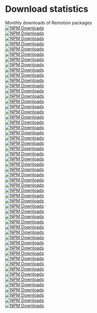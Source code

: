 # Download statistics
Monthly downloads of Remotion packages  
[![NPM Downloads](https://img.shields.io/npm/dm/@remotion/animated-emoji.svg?style=flat&color=black&label=@remotion/animated-emoji)](https://npmcharts.com/compare/@remotion/animated-emoji?minimal=true)  
[![NPM Downloads](https://img.shields.io/npm/dm/@remotion/animation-utils.svg?style=flat&color=black&label=@remotion/animation-utils)](https://npmcharts.com/compare/@remotion/animation-utils?minimal=true)  
[![NPM Downloads](https://img.shields.io/npm/dm/@remotion/babel-loader.svg?style=flat&color=black&label=@remotion/babel-loader)](https://npmcharts.com/compare/@remotion/babel-loader?minimal=true)  
[![NPM Downloads](https://img.shields.io/npm/dm/@remotion/bundler.svg?style=flat&color=black&label=@remotion/bundler)](https://npmcharts.com/compare/@remotion/bundler?minimal=true)  
[![NPM Downloads](https://img.shields.io/npm/dm/@remotion/captions.svg?style=flat&color=black&label=@remotion/captions)](https://npmcharts.com/compare/@remotion/captions?minimal=true)  
[![NPM Downloads](https://img.shields.io/npm/dm/@remotion/cli.svg?style=flat&color=black&label=@remotion/cli)](https://npmcharts.com/compare/@remotion/cli?minimal=true)  
[![NPM Downloads](https://img.shields.io/npm/dm/@remotion/cloudrun.svg?style=flat&color=black&label=@remotion/cloudrun)](https://npmcharts.com/compare/@remotion/cloudrun?minimal=true)  
[![NPM Downloads](https://img.shields.io/npm/dm/@remotion/compositor.svg?style=flat&color=black&label=@remotion/compositor)](https://npmcharts.com/compare/@remotion/compositor?minimal=true)  
[![NPM Downloads](https://img.shields.io/npm/dm/@remotion/compositor-darwin-arm64.svg?style=flat&color=black&label=@remotion/compositor-darwin-arm64)](https://npmcharts.com/compare/@remotion/compositor-darwin-arm64?minimal=true)  
[![NPM Downloads](https://img.shields.io/npm/dm/@remotion/compositor-darwin-x64.svg?style=flat&color=black&label=@remotion/compositor-darwin-x64)](https://npmcharts.com/compare/@remotion/compositor-darwin-x64?minimal=true)  
[![NPM Downloads](https://img.shields.io/npm/dm/@remotion/compositor-linux-arm64-gnu.svg?style=flat&color=black&label=@remotion/compositor-linux-arm64-gnu)](https://npmcharts.com/compare/@remotion/compositor-linux-arm64-gnu?minimal=true)  
[![NPM Downloads](https://img.shields.io/npm/dm/@remotion/compositor-linux-arm64-musl.svg?style=flat&color=black&label=@remotion/compositor-linux-arm64-musl)](https://npmcharts.com/compare/@remotion/compositor-linux-arm64-musl?minimal=true)  
[![NPM Downloads](https://img.shields.io/npm/dm/@remotion/compositor-linux-x64-gnu.svg?style=flat&color=black&label=@remotion/compositor-linux-x64-gnu)](https://npmcharts.com/compare/@remotion/compositor-linux-x64-gnu?minimal=true)  
[![NPM Downloads](https://img.shields.io/npm/dm/@remotion/compositor-linux-x64-musl.svg?style=flat&color=black&label=@remotion/compositor-linux-x64-musl)](https://npmcharts.com/compare/@remotion/compositor-linux-x64-musl?minimal=true)  
[![NPM Downloads](https://img.shields.io/npm/dm/@remotion/convert.svg?style=flat&color=black&label=@remotion/convert)](https://npmcharts.com/compare/@remotion/convert?minimal=true)  
[![NPM Downloads](https://img.shields.io/npm/dm/remotion.svg?style=flat&color=black&label=remotion)](https://npmcharts.com/compare/remotion?minimal=true)  
[![NPM Downloads](https://img.shields.io/npm/dm/create-video.svg?style=flat&color=black&label=create-video)](https://npmcharts.com/compare/create-video?minimal=true)  
[![NPM Downloads](https://img.shields.io/npm/dm/@remotion/enable-scss.svg?style=flat&color=black&label=@remotion/enable-scss)](https://npmcharts.com/compare/@remotion/enable-scss?minimal=true)  
[![NPM Downloads](https://img.shields.io/npm/dm/@remotion/eslint-config.svg?style=flat&color=black&label=@remotion/eslint-config)](https://npmcharts.com/compare/@remotion/eslint-config?minimal=true)  
[![NPM Downloads](https://img.shields.io/npm/dm/@remotion/eslint-config-flat.svg?style=flat&color=black&label=@remotion/eslint-config-flat)](https://npmcharts.com/compare/@remotion/eslint-config-flat?minimal=true)  
[![NPM Downloads](https://img.shields.io/npm/dm/@remotion/eslint-config-internal.svg?style=flat&color=black&label=@remotion/eslint-config-internal)](https://npmcharts.com/compare/@remotion/eslint-config-internal?minimal=true)  
[![NPM Downloads](https://img.shields.io/npm/dm/@remotion/eslint-plugin.svg?style=flat&color=black&label=@remotion/eslint-plugin)](https://npmcharts.com/compare/@remotion/eslint-plugin?minimal=true)  
[![NPM Downloads](https://img.shields.io/npm/dm/@remotion/fonts.svg?style=flat&color=black&label=@remotion/fonts)](https://npmcharts.com/compare/@remotion/fonts?minimal=true)  
[![NPM Downloads](https://img.shields.io/npm/dm/@remotion/gif.svg?style=flat&color=black&label=@remotion/gif)](https://npmcharts.com/compare/@remotion/gif?minimal=true)  
[![NPM Downloads](https://img.shields.io/npm/dm/@remotion/google-fonts.svg?style=flat&color=black&label=@remotion/google-fonts)](https://npmcharts.com/compare/@remotion/google-fonts?minimal=true)  
[![NPM Downloads](https://img.shields.io/npm/dm/@remotion/install-whisper-cpp.svg?style=flat&color=black&label=@remotion/install-whisper-cpp)](https://npmcharts.com/compare/@remotion/install-whisper-cpp?minimal=true)  
[![NPM Downloads](https://img.shields.io/npm/dm/@remotion/lambda.svg?style=flat&color=black&label=@remotion/lambda)](https://npmcharts.com/compare/@remotion/lambda?minimal=true)  
[![NPM Downloads](https://img.shields.io/npm/dm/@remotion/layout-utils.svg?style=flat&color=black&label=@remotion/layout-utils)](https://npmcharts.com/compare/@remotion/layout-utils?minimal=true)  
[![NPM Downloads](https://img.shields.io/npm/dm/@remotion/licensing.svg?style=flat&color=black&label=@remotion/licensing)](https://npmcharts.com/compare/@remotion/licensing?minimal=true)  
[![NPM Downloads](https://img.shields.io/npm/dm/@remotion/lottie.svg?style=flat&color=black&label=@remotion/lottie)](https://npmcharts.com/compare/@remotion/lottie?minimal=true)  
[![NPM Downloads](https://img.shields.io/npm/dm/@remotion/media-parser.svg?style=flat&color=black&label=@remotion/media-parser)](https://npmcharts.com/compare/@remotion/media-parser?minimal=true)  
[![NPM Downloads](https://img.shields.io/npm/dm/@remotion/media-utils.svg?style=flat&color=black&label=@remotion/media-utils)](https://npmcharts.com/compare/@remotion/media-utils?minimal=true)  
[![NPM Downloads](https://img.shields.io/npm/dm/@remotion/motion-blur.svg?style=flat&color=black&label=@remotion/motion-blur)](https://npmcharts.com/compare/@remotion/motion-blur?minimal=true)  
[![NPM Downloads](https://img.shields.io/npm/dm/@remotion/noise.svg?style=flat&color=black&label=@remotion/noise)](https://npmcharts.com/compare/@remotion/noise?minimal=true)  
[![NPM Downloads](https://img.shields.io/npm/dm/@remotion/openai-whisper.svg?style=flat&color=black&label=@remotion/openai-whisper)](https://npmcharts.com/compare/@remotion/openai-whisper?minimal=true)  
[![NPM Downloads](https://img.shields.io/npm/dm/@remotion/paths.svg?style=flat&color=black&label=@remotion/paths)](https://npmcharts.com/compare/@remotion/paths?minimal=true)  
[![NPM Downloads](https://img.shields.io/npm/dm/@remotion/player.svg?style=flat&color=black&label=@remotion/player)](https://npmcharts.com/compare/@remotion/player?minimal=true)  
[![NPM Downloads](https://img.shields.io/npm/dm/@remotion/preload.svg?style=flat&color=black&label=@remotion/preload)](https://npmcharts.com/compare/@remotion/preload?minimal=true)  
[![NPM Downloads](https://img.shields.io/npm/dm/@remotion/renderer.svg?style=flat&color=black&label=@remotion/renderer)](https://npmcharts.com/compare/@remotion/renderer?minimal=true)  
[![NPM Downloads](https://img.shields.io/npm/dm/@remotion/rive.svg?style=flat&color=black&label=@remotion/rive)](https://npmcharts.com/compare/@remotion/rive?minimal=true)  
[![NPM Downloads](https://img.shields.io/npm/dm/@remotion/serverless.svg?style=flat&color=black&label=@remotion/serverless)](https://npmcharts.com/compare/@remotion/serverless?minimal=true)  
[![NPM Downloads](https://img.shields.io/npm/dm/@remotion/shapes.svg?style=flat&color=black&label=@remotion/shapes)](https://npmcharts.com/compare/@remotion/shapes?minimal=true)  
[![NPM Downloads](https://img.shields.io/npm/dm/@remotion/skia.svg?style=flat&color=black&label=@remotion/skia)](https://npmcharts.com/compare/@remotion/skia?minimal=true)  
[![NPM Downloads](https://img.shields.io/npm/dm/@remotion/streaming.svg?style=flat&color=black&label=@remotion/streaming)](https://npmcharts.com/compare/@remotion/streaming?minimal=true)  
[![NPM Downloads](https://img.shields.io/npm/dm/@remotion/studio.svg?style=flat&color=black&label=@remotion/studio)](https://npmcharts.com/compare/@remotion/studio?minimal=true)  
[![NPM Downloads](https://img.shields.io/npm/dm/@remotion/studio-server.svg?style=flat&color=black&label=@remotion/studio-server)](https://npmcharts.com/compare/@remotion/studio-server?minimal=true)  
[![NPM Downloads](https://img.shields.io/npm/dm/@remotion/studio-shared.svg?style=flat&color=black&label=@remotion/studio-shared)](https://npmcharts.com/compare/@remotion/studio-shared?minimal=true)  
[![NPM Downloads](https://img.shields.io/npm/dm/@remotion/svg-3d-engine.svg?style=flat&color=black&label=@remotion/svg-3d-engine)](https://npmcharts.com/compare/@remotion/svg-3d-engine?minimal=true)  
[![NPM Downloads](https://img.shields.io/npm/dm/@remotion/tailwind.svg?style=flat&color=black&label=@remotion/tailwind)](https://npmcharts.com/compare/@remotion/tailwind?minimal=true)  
[![NPM Downloads](https://img.shields.io/npm/dm/@remotion/tailwind-v4.svg?style=flat&color=black&label=@remotion/tailwind-v4)](https://npmcharts.com/compare/@remotion/tailwind-v4?minimal=true)  
[![NPM Downloads](https://img.shields.io/npm/dm/@remotion/three.svg?style=flat&color=black&label=@remotion/three)](https://npmcharts.com/compare/@remotion/three?minimal=true)  
[![NPM Downloads](https://img.shields.io/npm/dm/@remotion/transitions.svg?style=flat&color=black&label=@remotion/transitions)](https://npmcharts.com/compare/@remotion/transitions?minimal=true)  
[![NPM Downloads](https://img.shields.io/npm/dm/@remotion/webcodecs.svg?style=flat&color=black&label=@remotion/webcodecs)](https://npmcharts.com/compare/@remotion/webcodecs?minimal=true)  
[![NPM Downloads](https://img.shields.io/npm/dm/@remotion/zod-types.svg?style=flat&color=black&label=@remotion/zod-types)](https://npmcharts.com/compare/@remotion/zod-types?minimal=true)  

